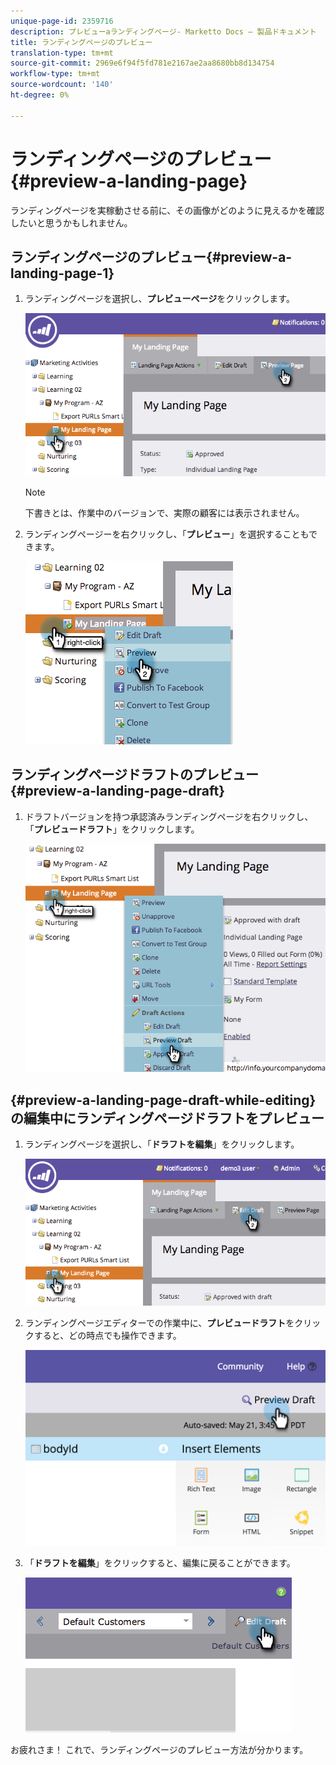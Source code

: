 ```yaml
---
unique-page-id: 2359716
description: プレビューaランディングページ- Marketto Docs — 製品ドキュメント
title: ランディングページのプレビュー
translation-type: tm+mt
source-git-commit: 2969e6f94f5fd781e2167ae2aa8680bb8d134754
workflow-type: tm+mt
source-wordcount: '140'
ht-degree: 0%

---
```



# ランディングページのプレビュー{#preview-a-landing-page}

ランディングページを実稼動させる前に、その画像がどのように見えるかを確認したいと思うかもしれません。

## ランディングページのプレビュー{#preview-a-landing-page-1}

1. ランディングページを選択し、**プレビューページ**&#x200B;をクリックします。

   ![](assets/image2014-9-16-16-3a21-3a10.png)

   >[!NOTE]
   >
   >下書きとは、作業中のバージョンで、実際の顧客には表示されません。

1. ランディングページーを右クリックし、「**プレビュー**」を選択することもできます。

   ![](assets/image2014-9-17-10-3a9-3a49.png)

## ランディングページドラフトのプレビュー{#preview-a-landing-page-draft}

1. ドラフトバージョンを持つ承認済みランディングページを右クリックし、「**プレビュードラフト**」をクリックします。

   ![](assets/image2014-9-17-10-3a9-3a56.png)

## {#preview-a-landing-page-draft-while-editing}の編集中にランディングページドラフトをプレビュー

1. ランディングページを選択し、「**ドラフトを編集**」をクリックします。

   ![](assets/image2014-9-17-10-3a10-3a4.png)

1. ランディングページエディターでの作業中に、**プレビュードラフト**&#x200B;をクリックすると、どの時点でも操作できます。

   ![](assets/image2015-5-21-15-3a48-3a59.png)

1. 「**ドラフトを編集**」をクリックすると、編集に戻ることができます。

   ![](assets/image2014-9-17-10-3a10-3a20.png)

お疲れさま！ これで、ランディングページのプレビュー方法が分かります。
